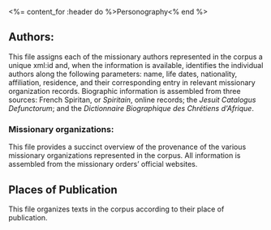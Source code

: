 <%= content_for :header do %>Personography<% end %>

## Authors:
This file assigns each of the missionary authors represented in the corpus a unique xml:id and, when the information is available, identifies the individual authors along the following parameters: name, life dates, nationality, affiliation, residence, and their corresponding entry in relevant missionary organization records. Biographic information is assembled from three sources: French Spiritan, or *Spiritain*, online records; the *Jesuit Catalogus Defunctorum*; and the *Dictionnaire Biographique des Chrétiens d'Afrique*.

### Missionary organizations:
This file provides a succinct overview of the provenance of the various missionary organizations represented in the corpus.
All information is assembled from the missionary orders’ official websites.

## Places of Publication
This file organizes texts in the corpus according to their place of publication. 
